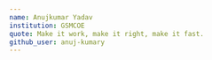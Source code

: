```yaml
---
name: Anujkumar Yadav
institution: GSMCOE 
quote: Make it work, make it right, make it fast.
github_user: anuj-kumary
---
```

